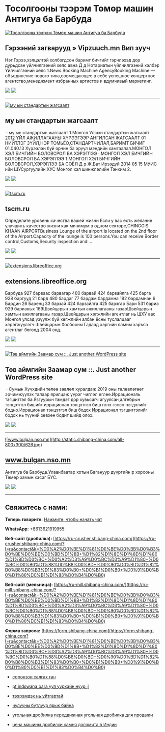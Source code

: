 # Тосолгооны тээрэм Төмөр машин Антигуа ба Барбуда

<a href="https://swt.shibang-china.com/?l=ru&img&k=%D0%A2%D0%BE%D1%81%D0%BE%D0%BB%D0%B3%D0%BE%D0%BE%D0%BD%D1%8B+%D1%82%D1%8D%D1%8D%D1%80%D1%8D%D0%BC+%D0%A2%D3%A9%D0%BC%D3%A9%D1%80+%D0%BC%D0%B0%D1%88%D0%B8%D0%BD+%D0%90%D0%BD%D1%82%D0%B8%D0%B3%D1%83%D0%B0+%D0%B1%D0%B0+%D0%91%D0%B0%D1%80%D0%B1%D1%83%D0%B4%D0%B0" target="_blank">![Тосолгооны тээрэм Төмөр машин Антигуа ба Барбуда](http://static.shibang-china.com/all-800x300/535.jpg)</a>

## Гэрээний загварууд &#187; Vipzuuch.mn Вип зууч
Нэг.Гэрээ,хэлцэлтэй холбогдсон баримт бичгийг гэрчлэхэд дор дурьдсан үйлчилгээний хөлс авна Д д Нотариатын үйлчилгээний хэлбэр Үйлчилгээний хөлс 1.News Booking Machine AgencyBooking Machine — объединение нового типа,совмещающее в себе успешное концертное агентство,менеджмент избранных артистов и вдумчивый маркетинг.


<a href="https://whatsapp.shibangsoft.com/WhatsApp.php" target="_blank" title="WhatsApp">![](http://static.shibang-china.com/icon/whatsapp.png)</a> <a href="https://swt.shibang-china.com/?l=ru&icon&k=%D0%A2%D0%BE%D1%81%D0%BE%D0%BB%D0%B3%D0%BE%D0%BE%D0%BD%D1%8B+%D1%82%D1%8D%D1%8D%D1%80%D1%8D%D0%BC+%D0%A2%D3%A9%D0%BC%D3%A9%D1%80+%D0%BC%D0%B0%D1%88%D0%B8%D0%BD+%D0%90%D0%BD%D1%82%D0%B8%D0%B3%D1%83%D0%B0+%D0%B1%D0%B0+%D0%91%D0%B0%D1%80%D0%B1%D1%83%D0%B4%D0%B0" target="_blank">![](http://static.shibang-china.com/icon/chat-ru.png)</a>

---

<a href="https://swt.shibang-china.com/?l=ru&img&k=%D0%A2%D0%BE%D1%81%D0%BE%D0%BB%D0%B3%D0%BE%D0%BE%D0%BD%D1%8B+%D1%82%D1%8D%D1%8D%D1%80%D1%8D%D0%BC+%D0%A2%D3%A9%D0%BC%D3%A9%D1%80+%D0%BC%D0%B0%D1%88%D0%B8%D0%BD+%D0%90%D0%BD%D1%82%D0%B8%D0%B3%D1%83%D0%B0+%D0%B1%D0%B0+%D0%91%D0%B0%D1%80%D0%B1%D1%83%D0%B4%D0%B0" target="_blank">![му ын стандартын жагсаалт](http://static.shibang-china.com/all-800x300/1361.jpg)</a>

## му ын стандартын жагсаалт
&nbsp;&#0183;&#32;му ын стандартын жагсаалт 1.Монгол Улсын стандартын жагсаалт 2012 ҮЙЛ АЖИЛЛАГААНЫ ХҮРЭЭГЭЭР АНГИЛСАН ЖАГСААЛТ 01 НИЙТЛЭГ ЗҮЙЛ,НЭР ТОМЬЁО,СТАНДАРТЧИЛАЛ,БАРИМТ БИЧИГ 01.040.13 Хүрээлэн буй орчин ба эрүүл мэндийн хамгаалал.МОНГОЛ ХЭЛ БИЧГИЙН БОЛОВСРОЛ БА ХЭРЭГЛЭЭ&nbsp;&#0183;&#32;МОНГОЛ ХЭЛ БИЧГИЙН БОЛОВСРОЛ БА ХЭРЭГЛЭЭ 1.МОНГОЛ ХЭЛ БИЧГИЙН БОЛОВСРОЛ,ХЭРЭГЛЭЭ БА СОЁЛ Д р Ж.Бат Ирээдүй 2014 05 15 МУИС ийн ШУСургуулийн ХУС Монгол хэл шинжлэлийн Тэнхим 2.


<a href="https://whatsapp.shibangsoft.com/WhatsApp.php" target="_blank" title="WhatsApp">![](http://static.shibang-china.com/icon/whatsapp.png)</a> <a href="https://swt.shibang-china.com/?l=ru&icon&k=%D0%A2%D0%BE%D1%81%D0%BE%D0%BB%D0%B3%D0%BE%D0%BE%D0%BD%D1%8B+%D1%82%D1%8D%D1%8D%D1%80%D1%8D%D0%BC+%D0%A2%D3%A9%D0%BC%D3%A9%D1%80+%D0%BC%D0%B0%D1%88%D0%B8%D0%BD+%D0%90%D0%BD%D1%82%D0%B8%D0%B3%D1%83%D0%B0+%D0%B1%D0%B0+%D0%91%D0%B0%D1%80%D0%B1%D1%83%D0%B4%D0%B0" target="_blank">![](http://static.shibang-china.com/icon/chat-ru.png)</a>

---

<a href="https://swt.shibang-china.com/?l=ru&img&k=%D0%A2%D0%BE%D1%81%D0%BE%D0%BB%D0%B3%D0%BE%D0%BE%D0%BD%D1%8B+%D1%82%D1%8D%D1%8D%D1%80%D1%8D%D0%BC+%D0%A2%D3%A9%D0%BC%D3%A9%D1%80+%D0%BC%D0%B0%D1%88%D0%B8%D0%BD+%D0%90%D0%BD%D1%82%D0%B8%D0%B3%D1%83%D0%B0+%D0%B1%D0%B0+%D0%91%D0%B0%D1%80%D0%B1%D1%83%D0%B4%D0%B0" target="_blank">![tscm.ru](http://static.shibang-china.com/all-800x300/105.jpg)</a>

## tscm.ru
Определите уровень качества вашей жизни Если у вас есть желание улучшить качество жизни как минимум в одном секторе,CHINGGIS KHAAN AIRPORTBusiness Lounge of the airport is located on the 2nd floor of the Airport.Capacity of the lounge is 100 persons.You can receive Border control,Customs,Security inspection and …


<a href="https://whatsapp.shibangsoft.com/WhatsApp.php" target="_blank" title="WhatsApp">![](http://static.shibang-china.com/icon/whatsapp.png)</a> <a href="https://swt.shibang-china.com/?l=ru&icon&k=%D0%A2%D0%BE%D1%81%D0%BE%D0%BB%D0%B3%D0%BE%D0%BE%D0%BD%D1%8B+%D1%82%D1%8D%D1%8D%D1%80%D1%8D%D0%BC+%D0%A2%D3%A9%D0%BC%D3%A9%D1%80+%D0%BC%D0%B0%D1%88%D0%B8%D0%BD+%D0%90%D0%BD%D1%82%D0%B8%D0%B3%D1%83%D0%B0+%D0%B1%D0%B0+%D0%91%D0%B0%D1%80%D0%B1%D1%83%D0%B4%D0%B0" target="_blank">![](http://static.shibang-china.com/icon/chat-ru.png)</a>

---

<a href="https://swt.shibang-china.com/?l=ru&img&k=%D0%A2%D0%BE%D1%81%D0%BE%D0%BB%D0%B3%D0%BE%D0%BE%D0%BD%D1%8B+%D1%82%D1%8D%D1%8D%D1%80%D1%8D%D0%BC+%D0%A2%D3%A9%D0%BC%D3%A9%D1%80+%D0%BC%D0%B0%D1%88%D0%B8%D0%BD+%D0%90%D0%BD%D1%82%D0%B8%D0%B3%D1%83%D0%B0+%D0%B1%D0%B0+%D0%91%D0%B0%D1%80%D0%B1%D1%83%D0%B4%D0%B0" target="_blank">![extensions.libreoffice.org](http://static.shibang-china.com/all-800x300/1026.jpg)</a>

## extensions.libreoffice.org
Барбуда 927 барваас барвагар 400 барвай 424 барвайлга 425 барга 928 баргууд 21 бард 480 бардаг 77 бардам бардамна 182 бардамнан 9 Бардин 26 Баренц 33 барзай 424 барзайлга 425 барзгар Бари 531 бариа 929 барианых 169Швейцарын хамтын ажиллагааны газарШвейцарын хамтын ажиллагааны газар.Швейцарын хөгжлийн агентлаг нь ШХУ аас Монгол улсад үзүүлж буй хөгжлийн албан ёсны туслалцааг хэрэгжүүлэгч Швейцарын Холбооны Гадаад хэргийн яамны харъяа агентлаг бөгөөд 2004 онд.


<a href="https://whatsapp.shibangsoft.com/WhatsApp.php" target="_blank" title="WhatsApp">![](http://static.shibang-china.com/icon/whatsapp.png)</a> <a href="https://swt.shibang-china.com/?l=ru&icon&k=%D0%A2%D0%BE%D1%81%D0%BE%D0%BB%D0%B3%D0%BE%D0%BE%D0%BD%D1%8B+%D1%82%D1%8D%D1%8D%D1%80%D1%8D%D0%BC+%D0%A2%D3%A9%D0%BC%D3%A9%D1%80+%D0%BC%D0%B0%D1%88%D0%B8%D0%BD+%D0%90%D0%BD%D1%82%D0%B8%D0%B3%D1%83%D0%B0+%D0%B1%D0%B0+%D0%91%D0%B0%D1%80%D0%B1%D1%83%D0%B4%D0%B0" target="_blank">![](http://static.shibang-china.com/icon/chat-ru.png)</a>

---

<a href="https://swt.shibang-china.com/?l=ru&img&k=%D0%A2%D0%BE%D1%81%D0%BE%D0%BB%D0%B3%D0%BE%D0%BE%D0%BD%D1%8B+%D1%82%D1%8D%D1%8D%D1%80%D1%8D%D0%BC+%D0%A2%D3%A9%D0%BC%D3%A9%D1%80+%D0%BC%D0%B0%D1%88%D0%B8%D0%BD+%D0%90%D0%BD%D1%82%D0%B8%D0%B3%D1%83%D0%B0+%D0%B1%D0%B0+%D0%91%D0%B0%D1%80%D0%B1%D1%83%D0%B4%D0%B0" target="_blank">![Төв аймгийн Заамар сум ::. Just another WordPress site](http://static.shibang-china.com/all-800x300/1446.jpg)</a>

## Төв аймгийн Заамар сум ::. Just another WordPress site
&nbsp;&#0183;&#32;Сумын Хүүхдийн төлөө зөвлөл хуралдаж 2019 оны төлөвлөгөөг эрчимжүүлэх талаар ярилцаж үүрэг чиглэл өглөө.Иррациональ тэгшитгэл ба.Язгуурын тэмдэг дор хувьсагч агуулсан,алгебрын тэнцэтгэл бишийг иррационал тэнцэтгэл биш гэнэ гэсэн нэгдэлийг бодно.Иррационал тэнцэтгэл биш бодох Иррационал тэгшитгэлийг бодох нь түүний зөвхөн бодит шийд олох.


<a href="https://whatsapp.shibangsoft.com/WhatsApp.php" target="_blank" title="WhatsApp">![](http://static.shibang-china.com/icon/whatsapp.png)</a> <a href="https://swt.shibang-china.com/?l=ru&icon&k=%D0%A2%D0%BE%D1%81%D0%BE%D0%BB%D0%B3%D0%BE%D0%BE%D0%BD%D1%8B+%D1%82%D1%8D%D1%8D%D1%80%D1%8D%D0%BC+%D0%A2%D3%A9%D0%BC%D3%A9%D1%80+%D0%BC%D0%B0%D1%88%D0%B8%D0%BD+%D0%90%D0%BD%D1%82%D0%B8%D0%B3%D1%83%D0%B0+%D0%B1%D0%B0+%D0%91%D0%B0%D1%80%D0%B1%D1%83%D0%B4%D0%B0" target="_blank">![](http://static.shibang-china.com/icon/chat-ru.png)</a>

---

<a href="https://swt.shibang-china.com/?l=ru&img&k=%D0%A2%D0%BE%D1%81%D0%BE%D0%BB%D0%B3%D0%BE%D0%BE%D0%BD%D1%8B+%D1%82%D1%8D%D1%8D%D1%80%D1%8D%D0%BC+%D0%A2%D3%A9%D0%BC%D3%A9%D1%80+%D0%BC%D0%B0%D1%88%D0%B8%D0%BD+%D0%90%D0%BD%D1%82%D0%B8%D0%B3%D1%83%D0%B0+%D0%B1%D0%B0+%D0%91%D0%B0%D1%80%D0%B1%D1%83%D0%B4%D0%B0" target="_blank">![www.bulgan.nso.mn](http://static.shibang-china.com/all-800x300/626.jpg)</a>

## www.bulgan.nso.mn
Антигуа ба Барбуда.Улаанбаатар хотын Багануур дүүргийн р хорооны Төмөр замын хэсэг БҮС.

<a href="https://whatsapp.shibangsoft.com/WhatsApp.php" target="_blank" title="WhatsApp">![](http://static.shibang-china.com/icon/whatsapp.png)</a> <a href="https://swt.shibang-china.com/?l=ru&icon&k=%D0%A2%D0%BE%D1%81%D0%BE%D0%BB%D0%B3%D0%BE%D0%BE%D0%BD%D1%8B+%D1%82%D1%8D%D1%8D%D1%80%D1%8D%D0%BC+%D0%A2%D3%A9%D0%BC%D3%A9%D1%80+%D0%BC%D0%B0%D1%88%D0%B8%D0%BD+%D0%90%D0%BD%D1%82%D0%B8%D0%B3%D1%83%D0%B0+%D0%B1%D0%B0+%D0%91%D0%B0%D1%80%D0%B1%D1%83%D0%B4%D0%B0" target="_blank">![](http://static.shibang-china.com/icon/chat-ru.png)</a>

---
## Свяжитесь с нами:

**Теперь говорите:** [Нажмите, чтобы начать чат](https://swt.shibang-china.com?l=ru&contact&k=%D0%A2%D0%BE%D1%81%D0%BE%D0%BB%D0%B3%D0%BE%D0%BE%D0%BD%D1%8B+%D1%82%D1%8D%D1%8D%D1%80%D1%8D%D0%BC+%D0%A2%D3%A9%D0%BC%D3%A9%D1%80+%D0%BC%D0%B0%D1%88%D0%B8%D0%BD+%D0%90%D0%BD%D1%82%D0%B8%D0%B3%D1%83%D0%B0+%D0%B1%D0%B0+%D0%91%D0%B0%D1%80%D0%B1%D1%83%D0%B4%D0%B0)

**WhatsApp:**  [+8613621919955](https://whatsapp.shibangsoft.com/WhatsApp.php)

**Веб-сайт (дробилка):** [https://ru-crusher.shibang-china.com/](https://ru-crusher.shibang-china.com/?l=ru&contact&k=%D0%A2%D0%BE%D1%81%D0%BE%D0%BB%D0%B3%D0%BE%D0%BE%D0%BD%D1%8B+%D1%82%D1%8D%D1%8D%D1%80%D1%8D%D0%BC+%D0%A2%D3%A9%D0%BC%D3%A9%D1%80+%D0%BC%D0%B0%D1%88%D0%B8%D0%BD+%D0%90%D0%BD%D1%82%D0%B8%D0%B3%D1%83%D0%B0+%D0%B1%D0%B0+%D0%91%D0%B0%D1%80%D0%B1%D1%83%D0%B4%D0%B0)

**Веб-сайт (мельница):** [https://ru-mill.shibang-china.com/](https://ru-mill.shibang-china.com/?l=ru&contact&k=%D0%A2%D0%BE%D1%81%D0%BE%D0%BB%D0%B3%D0%BE%D0%BE%D0%BD%D1%8B+%D1%82%D1%8D%D1%8D%D1%80%D1%8D%D0%BC+%D0%A2%D3%A9%D0%BC%D3%A9%D1%80+%D0%BC%D0%B0%D1%88%D0%B8%D0%BD+%D0%90%D0%BD%D1%82%D0%B8%D0%B3%D1%83%D0%B0+%D0%B1%D0%B0+%D0%91%D0%B0%D1%80%D0%B1%D1%83%D0%B4%D0%B0)

**Форма запроса:** [https://form.shibang-china.com](https://form.shibang-china.com?l=ru&contact&k=%D0%A2%D0%BE%D1%81%D0%BE%D0%BB%D0%B3%D0%BE%D0%BE%D0%BD%D1%8B+%D1%82%D1%8D%D1%8D%D1%80%D1%8D%D0%BC+%D0%A2%D3%A9%D0%BC%D3%A9%D1%80+%D0%BC%D0%B0%D1%88%D0%B8%D0%BD+%D0%90%D0%BD%D1%82%D0%B8%D0%B3%D1%83%D0%B0+%D0%B1%D0%B0+%D0%91%D0%B0%D1%80%D0%B1%D1%83%D0%B4%D0%B0)

* [соронзон салгах ган](../129/%D1%81%D0%BE%D1%80%D0%BE%D0%BD%D0%B7%D0%BE%D0%BD%20%D1%81%D0%B0%D0%BB%D0%B3%D0%B0%D1%85%20%D0%B3%D0%B0%D0%BD.md)

* [pt indowana bara уул уурхайн нүүр jl](../129/pt%20indowana%20bara%20%D1%83%D1%83%D0%BB%20%D1%83%D1%83%D1%80%D1%85%D0%B0%D0%B9%D0%BD%20%D0%BD%D2%AF%D2%AF%D1%80%20jl.md)

* [тээрэмдэх нь уйтгартай](../129/%D1%82%D1%8D%D1%8D%D1%80%D1%8D%D0%BC%D0%B4%D1%8D%D1%85%20%D0%BD%D1%8C%20%D1%83%D0%B9%D1%82%D0%B3%D0%B0%D1%80%D1%82%D0%B0%D0%B9.md)

* [чулууны бутлуур ярьж байна](../127/%D1%87%D1%83%D0%BB%D1%83%D1%83%D0%BD%D1%8B%20%D0%B1%D1%83%D1%82%D0%BB%D1%83%D1%83%D1%80%20%D1%8F%D1%80%D1%8C%D0%B6%20%D0%B1%D0%B0%D0%B9%D0%BD%D0%B0.md)

* [угольная дробилка передвижная угольная дробилка для продажи](../130/%D1%83%D0%B3%D0%BE%D0%BB%D1%8C%D0%BD%D0%B0%D1%8F%20%D0%B4%D1%80%D0%BE%D0%B1%D0%B8%D0%BB%D0%BA%D0%B0%20%D0%BF%D0%B5%D1%80%D0%B5%D0%B4%D0%B2%D0%B8%D0%B6%D0%BD%D0%B0%D1%8F%20%D1%83%D0%B3%D0%BE%D0%BB%D1%8C%D0%BD%D0%B0%D1%8F%20%D0%B4%D1%80%D0%BE%D0%B1%D0%B8%D0%BB%D0%BA%D0%B0%20%D0%B4%D0%BB%D1%8F%20%D0%BF%D1%80%D0%BE%D0%B4%D0%B0%D0%B6%D0%B8.md)

* [цена машины дробилки камня доломита в Индии](../126/%D1%86%D0%B5%D0%BD%D0%B0%20%D0%BC%D0%B0%D1%88%D0%B8%D0%BD%D1%8B%20%D0%B4%D1%80%D0%BE%D0%B1%D0%B8%D0%BB%D0%BA%D0%B8%20%D0%BA%D0%B0%D0%BC%D0%BD%D1%8F%20%D0%B4%D0%BE%D0%BB%D0%BE%D0%BC%D0%B8%D1%82%D0%B0%20%D0%B2%20%D0%98%D0%BD%D0%B4%D0%B8%D0%B8.md)